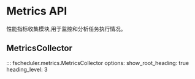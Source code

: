 # Metrics API

性能指标收集模块,用于监控和分析任务执行情况。

## MetricsCollector

::: fscheduler.metrics.MetricsCollector
    options:
      show_root_heading: true
      heading_level: 3
